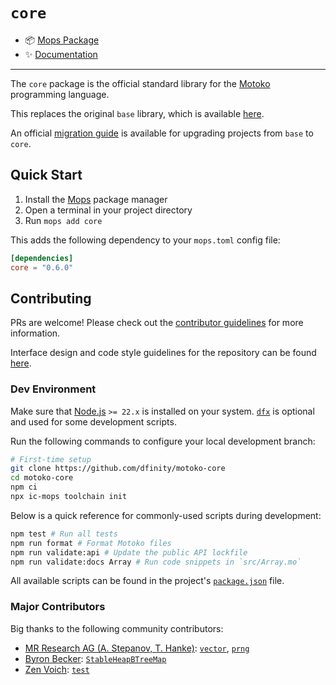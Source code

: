 # `core`

* 📦 [Mops Package](https://mops.one/core)
* ✨ [Documentation](https://internetcomputer.org/docs/motoko/core)

---

The `core` package is the official standard library for the [Motoko](https://github.com/dfinity/motoko) programming language. 

This replaces the original `base` library, which is available [here](https://github.com/dfinity/motoko-base). 

An official [migration guide](https://internetcomputer.org/docs/motoko/base-core-migration) is available for upgrading projects from `base` to `core`.

## Quick Start

1. Install the [Mops](https://docs.mops.one/quick-start) package manager
2. Open a terminal in your project directory
3. Run `mops add core`

This adds the following dependency to your `mops.toml` config file:

```toml
[dependencies]
core = "0.6.0"
```

## Contributing

PRs are welcome! Please check out the [contributor guidelines](https://github.com/dfinity/motoko-core/blob/main/.github/CONTRIBUTING.md) for more information.

Interface design and code style guidelines for the repository can be found [here](https://github.com/dfinity/motoko-core/blob/main/Styleguide.md).

### Dev Environment

Make sure that [Node.js](https://nodejs.org/en/) `>= 22.x` is installed on your system. [`dfx`](https://internetcomputer.org/docs/building-apps/getting-started/install) is optional and used for some development scripts.

Run the following commands to configure your local development branch:

```sh
# First-time setup
git clone https://github.com/dfinity/motoko-core
cd motoko-core
npm ci
npx ic-mops toolchain init
```

Below is a quick reference for commonly-used scripts during development:

```sh
npm test # Run all tests
npm run format # Format Motoko files
npm run validate:api # Update the public API lockfile
npm run validate:docs Array # Run code snippets in `src/Array.mo`
```

All available scripts can be found in the project's [`package.json`](https://github.com/dfinity/motoko-core/blob/main/package.json) file.

### Major Contributors

Big thanks to the following community contributors:

* [MR Research AG (A. Stepanov, T. Hanke)](https://github.com/research-ag): [`vector`](https://github.com/research-ag/vector), [`prng`](https://github.com/research-ag/prng)
* [Byron Becker](https://github.com/ByronBecker): [`StableHeapBTreeMap`](https://github.com/canscale/StableHeapBTreeMap)
* [Zen Voich](https://github.com/ZenVoich): [`test`](https://github.com/ZenVoich/test)
